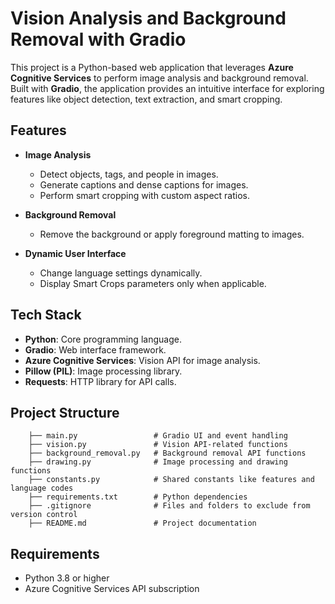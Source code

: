 # Vision Analysis and Background Removal with Gradio

This project is a Python-based web application that leverages **Azure Cognitive Services** to perform image analysis and background removal. Built with **Gradio**, the application provides an intuitive interface for exploring features like object detection, text extraction, and smart cropping.

## Features

- **Image Analysis**
  - Detect objects, tags, and people in images.
  - Generate captions and dense captions for images.
  - Perform smart cropping with custom aspect ratios.

- **Background Removal**
  - Remove the background or apply foreground matting to images.

- **Dynamic User Interface**
  - Change language settings dynamically.
  - Display Smart Crops parameters only when applicable.

## Tech Stack

- **Python**: Core programming language.
- **Gradio**: Web interface framework.
- **Azure Cognitive Services**: Vision API for image analysis.
- **Pillow (PIL)**: Image processing library.
- **Requests**: HTTP library for API calls.

## Project Structure

```project_directory/
    ├── main.py                 # Gradio UI and event handling
    ├── vision.py               # Vision API-related functions
    ├── background_removal.py   # Background removal API functions
    ├── drawing.py              # Image processing and drawing functions
    ├── constants.py            # Shared constants like features and language codes
    ├── requirements.txt        # Python dependencies
    ├── .gitignore              # Files and folders to exclude from version control
    ├── README.md               # Project documentation
```

## Requirements
- Python 3.8 or higher
- Azure Cognitive Services API subscription

